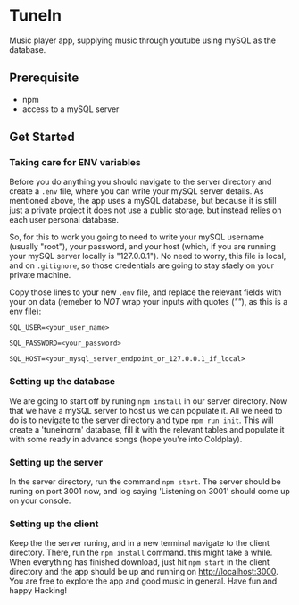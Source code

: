 # TuneIn
Music player app, supplying music through youtube using mySQL as the database.

## Prerequisite 

* npm
* access to a mySQL server

## Get Started

### Taking care for ENV variables
Before you do anything you should navigate to the server directory and create a `.env` file, where you can write your mySQL server details. As mentioned above, the app uses a mySQL database, but because it is still just a private project it does not use a public storage, but instead relies on each user personal database.

So, for this to work you going to need to write your mySQL username (usually "root"), your password, and your host (which, if you are running your mySQL server locally is "127.0.0.1"). No need to worry, this file is local, and on `.gitignore`, so those credentials are going to stay sfaely on your private machine.

Copy those lines to your new `.env` file, and replace the relevant fields with your on data (remeber to *NOT* wrap your inputs with quotes (*""*), as this is a env file):

`SQL_USER=<your_user_name>`

`SQL_PASSWORD=<your_password>`

`SQL_HOST=<your_mysql_server_endpoint_or_127.0.0.1_if_local>`

### Setting up the database
We are going to start off by runing `npm install` in our server directory.
Now that we have a mySQL server to host us we can populate it. All we need to do is to nevigate to the server directory and type `npm run init`.
This will create a 'tuneinorm' database, fill it with the relevant tables and populate it with some ready in advance songs (hope you're into Coldplay).

### Setting up the server

In the server directory, run the command `npm start`.
The server should be runing on port 3001 now, and log saying 'Listening on 3001' should come up on your console.

### Setting up the client

Keep the the server runing, and in a new terminal navigate to the client directory. There, run the `npm install` command. this might take a while.
When everything has finished download, just hit `npm start` in the client directory and the app should be up and running on [http://localhost:3000](http://localhost:3000).
You are free to explore the app and good music in general. Have fun and happy Hacking!

